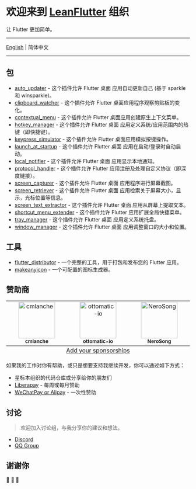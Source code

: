 # 欢迎来到 [LeanFlutter](https://leanflutter.org) 组织

让 Flutter 更加简单。

---

[English](/profile/README.md) | 简体中文

---

## 包
- [auto_updater](https://github.com/leanflutter/auto_updater) - 这个插件允许 Flutter 桌面 应用自动更新自己 (基于 sparkle 和 winsparkle)。
- [clipboard_watcher](https://github.com/leanflutter/clipboard_watcher) - 这个插件允许 Flutter 桌面应用程序观察剪贴板的变化。
- [contextual_menu](https://github.com/leanflutter/contextual_menu) - 这个插件允许 Flutter 桌面应用创建原生上下文菜单。
- [hotkey_manager](https://github.com/leanflutter/hotkey_manager) - 这个插件允许 Flutter 桌面 应用定义系统/应用范围内的热键（即快捷键）。
- [keypress_simulator](https://github.com/leanflutter/keypress_simulator) - 这个插件允许 Flutter 桌面应用模拟按键操作。
- [launch_at_startup](https://github.com/leanflutter/launch_at_startup) - 这个插件允许 Flutter 桌面 应用在启动/登录时自动启动。
- [local_notifier](https://github.com/leanflutter/local_notifier) - 这个插件允许 Flutter 桌面 应用显示本地通知。
- [protocol_handler](https://github.com/leanflutter/protocol_handler) - 这个插件允许 Flutter 应用注册及处理自定义协议（即深度链接）。
- [screen_capturer](https://github.com/leanflutter/screen_capturer) - 这个插件允许 Flutter 桌面 应用程序进行屏幕截图。
- [screen_retriever](https://github.com/leanflutter/screen_retriever) - 这个插件允许 Flutter 桌面 应用检索关于屏幕大小，显示，光标位置等信息。
- [screen_text_extractor](https://github.com/leanflutter/screen_text_extractor) - 这个插件允许 Flutter 桌面 应用从屏幕上提取文本。
- [shortcut_menu_extender](https://github.com/leanflutter/shortcut_menu_extender) - 这个插件允许 Flutter 应用扩展全局快捷菜单。
- [tray_manager](https://github.com/leanflutter/tray_manager) - 这个插件允许 Flutter 桌面 应用定义系统托盘。
- [window_manager](https://github.com/leanflutter/window_manager) - 这个插件允许 Flutter 桌面 应用调整窗口的大小和位置。

## 工具
- [flutter_distributor](https://github.com/leanflutter/flutter_distributor) - 一个完整的工具，用于打包和发布您的 Flutter 应用。
- [makeanyicon](https://github.com/leanflutter/makeanyicon) - 一个可配置的图标生成器。

## 赞助商

<table>
  <tbody>
    <tr>
      <td align="center" valign="top" width="14.28%">
        <a href="https://github.com/cmlanche"><img src="https://avatars.githubusercontent.com/u/5886757?v=4" width="100px;" alt="cmlanche"/><br /><sub><b>cmlanche</b></sub></a><br />
      </td>
      <td align="center" valign="top" width="14.28%">
        <a href="https://github.com/ottomatic-io"><img src="https://avatars.githubusercontent.com/u/44842836?v=4" width="100px;" alt="ottomatic-io"/><br /><sub><b>ottomatic-io</b></sub></a><br />
      </td>
      <td align="center" valign="top" width="14.28%">
        <a href="https://github.com/NeroSong"><img src="https://avatars.githubusercontent.com/u/30629143?v=4" width="100px;" alt="NeroSong"/><br /><sub><b>NeroSong</b></sub></a><br />
      </td>
    </tr>
  </tbody>
  <tfoot>
    <tr>
      <td align="center" size="13px" colspan="7">
        <a href="https://github.com/leanflutter/.github/issues/new">Add your sponsorships</a>
      </td>
    </tr>
  </tfoot>
</table>

如果我的工作对你有帮助，或只是想要支持我继续开发，你可以通过如下方式：

- 星标本组织的代码仓库或分享给你的朋友们
- [Liberapay](https://liberapay.com/lijy91) - 每周或每月赞助
- [WeChatPay or Alipay](https://leanflutter.org/sponsor) - 一次性赞助

## 讨论

> 欢迎加入讨论组，与我分享你的建议和想法。

- [Discord](https://discord.com/invite/zPa6EZ2jqb)
- [QQ Group](https://jq.qq.com/?_wv=1027&k=e3kwRnnw)
## 谢谢你

🎉 🎉 🎉
